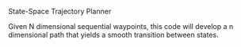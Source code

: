State-Space Trajectory Planner

Given N dimensional sequential waypoints, this code will develop a n dimensional path that yields
a smooth transition between states. 

